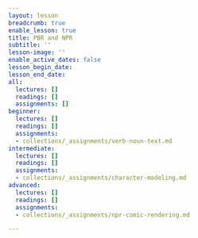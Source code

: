 ```yaml
---
layout: lesson
breadcrumb: true
enable_lesson: true
title: PBR and NPR
subtitle: ''
lesson-image: ''
enable_active_dates: false
lesson_begin_date: 
lesson_end_date: 
all:
  lectures: []
  readings: []
  assignments: []
beginner:
  lectures: []
  readings: []
  assignments:
  - collections/_assignments/verb-noun-text.md
intermediate:
  lectures: []
  readings: []
  assignments:
  - collections/_assignments/character-modeling.md
advanced:
  lectures: []
  readings: []
  assignments:
  - collections/_assignments/npr-comic-rendering.md

---
```

